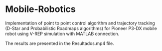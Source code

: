 # Mobile-Robotics

Implementation of point to point control algorithm and trajectory tracking (D-Star and Probabilistic Roadmaps algorithms) for Pioneer P3-DX mobile robot using V-REP simulation with MATLAB connection.

The results are presented in the Resultados.mp4 file.
